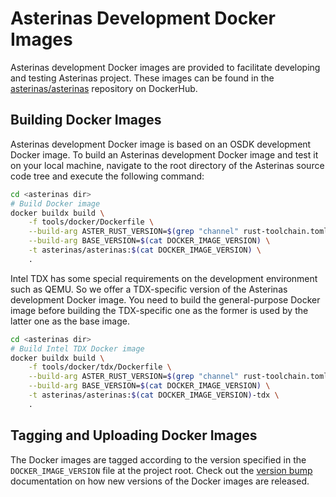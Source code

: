 # Asterinas Development Docker Images

Asterinas development Docker images are provided to facilitate developing and testing Asterinas project. These images can be found in the [asterinas/asterinas](https://hub.docker.com/r/asterinas/asterinas/) repository on DockerHub.

## Building Docker Images

Asterinas development Docker image is based on an OSDK development Docker image. To build an Asterinas development Docker image and test it on your local machine, navigate to the root directory of the Asterinas source code tree and execute the following command:

```bash
cd <asterinas dir>
# Build Docker image
docker buildx build \
    -f tools/docker/Dockerfile \
    --build-arg ASTER_RUST_VERSION=$(grep "channel" rust-toolchain.toml | awk -F '"' '{print $2}') \
    --build-arg BASE_VERSION=$(cat DOCKER_IMAGE_VERSION) \
    -t asterinas/asterinas:$(cat DOCKER_IMAGE_VERSION) \
    .
```

Intel TDX has some special requirements on the development environment such as QEMU.
So we offer a TDX-specific version of the Asterinas development Docker image.
You need to build the general-purpose Docker image before building the TDX-specific one
as the former is used by the latter one as the base image.

```bash
cd <asterinas dir>
# Build Intel TDX Docker image
docker buildx build \
    -f tools/docker/tdx/Dockerfile \
    --build-arg ASTER_RUST_VERSION=$(grep "channel" rust-toolchain.toml | awk -F '"' '{print $2}') \
    --build-arg BASE_VERSION=$(cat DOCKER_IMAGE_VERSION) \
    -t asterinas/asterinas:$(cat DOCKER_IMAGE_VERSION)-tdx \
    .
```

## Tagging and Uploading Docker Images

The Docker images are tagged according to the version specified
in the `DOCKER_IMAGE_VERSION` file at the project root.
Check out the [version bump](https://asterinas.github.io/book/to-contribute/version-bump.html) documentation
on how new versions of the Docker images are released.
